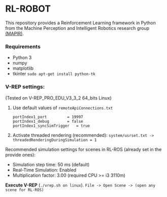 # RL-ROBOT
This repository provides a Reinforcement Learning framework in Python from the Machine Perception and Intelligent Robotics research group [(MAPIR)](http://mapir.isa.uma.es).

### Requirements
* Python 3
* numpy
* matplotlib
* tkinter   `sudo apt-get install python-tk`


### V-REP settings: 
(Tested on V-REP_PRO_EDU_V3_3_2 64_bits Linux)

1. Use default values of `remoteApiConnections.txt`
    ~~~
    portIndex1_port 		= 19997
    portIndex1_debug 		= false
    portIndex1_syncSimTrigger 	= true
    ~~~

2. Activate threaded rendering (recommended):
    `system/usrset.txt -> threadedRenderingDuringSimulation = 1` 

Recommended simulation settings for scenes in RL-ROS (already set in the provide ones):

* Simulation step time: 50 ms  (default) 
* Real-Time Simulation: Enabled
* Multiplication factor: 3.00 (required CPU >= i3 3110m)

 **Execute V-REP** 
 (`./vrep.sh on linux`). `File -> Open Scene -> (open any scene for RL-ROS)` 

 
 